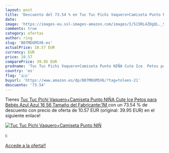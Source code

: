 ```yaml
---
layout: post
title: 'Descuento del 73.54 % en Tuc Tuc Pichi Vaquero+Camiseta Punto NIÑ'
date: 
image: 'https://images-eu.ssl-images-amazon.com/images/I/515RL4ZDgQL._SL200_.jpg'
comments: true
category: ofertas
author: ring
slug: 'B07MDGM5X6-es'
actualPrice: 10.57 EUR
currency: EUR
price: 10.57
comparePrice: 39.95 EUR
prodname: 'Tuc Tuc Pichi Vaquero+Camiseta Punto NIÑA Cute Ice  Petos para Bebés  Azul  Azul 16   56  Tamaño del Fabricante:1M '
country: 'es'
flag: '🇪🇸'
buyurl: 'https://www.amazon.es/dp/B07MDGM5X6/?tag=tolees-21'
descuento: '73.54'
---
```


Tienes [Tuc Tuc Pichi Vaquero+Camiseta Punto NIÑA Cute Ice  Petos para Bebés  Azul  Azul 16   56  Tamaño del Fabricante:1M ](https://www.amazon.es/dp/B07MDGM5X6/?tag=tolees-21) con un 73.54 % de descuento con precio de oferta de 10.57 EUR (original: 39.95 EUR) en el siguiente enlace!

[![Tuc Tuc Pichi Vaquero+Camiseta Punto NIÑ](https://images-eu.ssl-images-amazon.com/images/I/515RL4ZDgQL._SL200_.jpg)](https://www.amazon.es/dp/B07MDGM5X6/?tag=tolees-21)

ℹ️:


[Accede a la oferta!!](https://www.amazon.es/dp/B07MDGM5X6/?tag=tolees-21)
